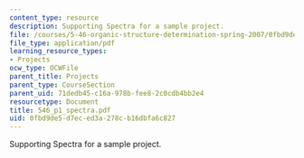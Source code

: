 ```yaml
---
content_type: resource
description: Supporting Spectra for a sample project.
file: /courses/5-46-organic-structure-determination-spring-2007/0fbd9de5d7eced3a278cb16dbfa6c827_546_p1_spectra.pdf
file_type: application/pdf
learning_resource_types:
- Projects
ocw_type: OCWFile
parent_title: Projects
parent_type: CourseSection
parent_uid: 71dedb45-c16a-978b-fee8-2c0cdb4bb2e4
resourcetype: Document
title: 546_p1_spectra.pdf
uid: 0fbd9de5-d7ec-ed3a-278c-b16dbfa6c827
---
```

Supporting Spectra for a sample project.

